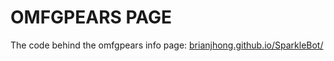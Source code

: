 OMFGPEARS PAGE
==========

The code behind the omfgpears info page: [brianjhong.github.io/SparkleBot/](brianjhong.github.io/SparkleBot/)
